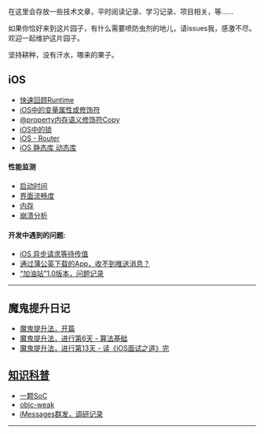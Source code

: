 在这里会存放一些技术文章，平时阅读记录、学习记录、项目相关，等......

如果你恰好来到这片园子，有什么需要喷防虫剂的地儿，请issues我，感激不尽。欢迎一起维护这片园子。

坚持耕种，没有汗水，哪来的果子。

## iOS
- [快速回顾Runtime][快速回顾Runtime]
- [iOS中的变量属性或修饰符][iOS中的变量属性或修饰符]
- [@property内存语义修饰符Copy][@property内存语义修饰符Copy]
- [iOS中的锁][iOS中的锁]
- [iOS - Router][iOSRouter]
- [iOS 静态库 动态库][iOS 静态库 动态库]

#### 性能监测
- [启动时间][启动时间]
- [界面流畅度][界面流畅度]
- [内存][内存]
- [崩溃分析][Crashes]

#### 开发中遇到的问题:
- [iOS 异步请求等待传值][iOS 异步请求等待传值]
- [通过蒲公英下载的App，收不到推送消息？][问题1]
- [“加油站”1.0版本，问题记录][加油站1.0版本记录]

---

## 魔鬼提升日记

- [魔鬼提升法，开篇][魔鬼提升法]
- [魔鬼提升法，进行第6天 - 算法基础][魔鬼提升法第6天]
- [魔鬼提升法，进行第13天 - 读《iOS面试之道》完][魔鬼提升法第13天]

## [知识科普][知识科普]
- [一颗SoC][一颗SoC]
- [objc-weak][objc-weak]
- [iMessages群发，调研记录][iMessages群发调研记录]

---


[快速回顾Runtime]: https://github.com/HaiTeng-Wang/Book/blob/master/iOS/快速回顾Runtime.md
[iOS中的变量属性或修饰符]: https://github.com/HaiTeng-Wang/Book/blob/master/iOS/iOS中的变量属性或修饰符.md
[@property内存语义修饰符Copy]: https://github.com/HaiTeng-Wang/Book/blob/master/iOS/%40property内存语义修饰符Copy.md
[iOS中的锁]: https://github.com/HaiTeng-Wang/Book/blob/master/iOS/iOS中的锁.md
[iOSRouter]: https://github.com/HaiTeng-Wang/Book/blob/master/iOS/router.md
[iOS 静态库 动态库]: https://github.com/HaiTeng-Wang/Book/blob/master/iOS/iOS%20静态库%20动态库.md

[启动时间]: https://github.com/HaiTeng-Wang/Book/blob/master/iOS/App性能监测/监测App启动时间.md
[界面流畅度]: https://github.com/HaiTeng-Wang/Book/blob/master/iOS/App性能监测/监测App界面流畅度.md
[内存]: https://github.com/HaiTeng-Wang/Book/blob/master/iOS/App性能监测/监测App内存.md
[Crashes]: https://github.com/HaiTeng-Wang/Book/blob/master/iOS/App性能监测/监测App闪退.md

[iOS 异步请求等待传值]: https://github.com/HaiTeng-Wang/Book/blob/master/iOS/iOS%20异步请求等待传值.md
[问题1]: https://github.com/HaiTeng-Wang/Book/blob/master/iOS/问题.md#通过蒲公英下载的app收不到推送消息
[加油站1.0版本记录]: https://github.com/HaiTeng-Wang/Book/blob/master/iOS/加油站1.0版本记录.md

[知识科普]: https://github.com/HaiTeng-Wang/Book/blob/master/知识科普/知识科普README.md
[一颗SoC]: https://github.com/HaiTeng-Wang/Book/blob/master/知识科普/一颗SoC【知识科普】.md
[objc-weak]: https://github.com/HaiTeng-Wang/Book/blob/master/知识科普/objc-weak【知识科普】.md
[iMessages群发调研记录]: https://github.com/HaiTeng-Wang/Book/blob/master/知识科普/iMessages群发调研记录.md

[魔鬼提升法]: https://github.com/HaiTeng-Wang/Book/blob/master/魔鬼训练日记/魔鬼提升法.md
[魔鬼提升法第6天]: https://github.com/HaiTeng-Wang/Book/blob/master/魔鬼训练日记/魔鬼提升法，进行第6天%20-%20算法基础.md
[魔鬼提升法第13天]: https://github.com/HaiTeng-Wang/Book/blob/master/魔鬼训练日记/魔鬼提升法，进行第13天%20-%20读《iOS面试之道》完.md
